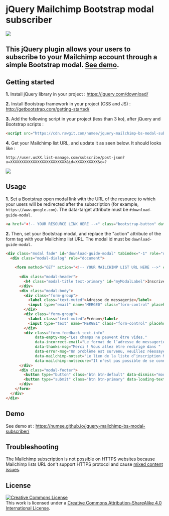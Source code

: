 # jQuery Mailchimp Bootstrap modal subscriber

![](https://cloud.githubusercontent.com/assets/6952638/18815744/77cbf162-8339-11e6-88b1-f36a5803dc46.png)

## This jQuery plugin allows your users to subscribe to your Mailchimp account through a simple Bootstrap modal. [See demo](https://numee.github.io/jquery-mailchimp-bs-modal-subscriber/).

## Getting started

**1.** Install jQuery library in your project : https://jquery.com/download/

**2.** Install Bootstrap framework in your project (CSS and JS) : http://getbootstrap.com/getting-started/

**3.** Add the following script in your project (less than 3 ko), after jQuery and Bootstrap scripts :
```html
<script src="https://cdn.rawgit.com/numee/jquery-mailchimp-bs-modal-subscriber/7c3a26baa6b495767e4bff447874f3457ab55c8e/jquery-mailchimp-bs-modal-subscriber.min.js"></script>
```

**4.** Get your Mailchimp list URL, and update it as seen below. It should looks like :

`http://user.usXX.list-manage.com/subscribe/post-json?u=XXXXXXXXXXXXXXXXXXXXXXXXX&id=XXXXXXXXXX&c=?`

![](https://cloud.githubusercontent.com/assets/6952638/18815183/1a09732a-8329-11e6-94c7-c51c2166c5b2.gif)

## Usage

**1.** Set a Bootstrap open modal link with the URL of the resource to which your users will be redirected after the subscription (for example, `https://www.google.com`). The data-target attribute must be `#download-guide-modal`.
```html
<a href="<!-- YOUR RESOURCE LINK HERE -->" class="bootstrap-button" data-toggle="modal" data-target="#download-guide-modal">Télécharger le document</a>
```


**2.** Then, set your Bootstrap modal, and replace the "action" attribute of the form tag with your Mailchimp list URL. The modal id must be `download-guide-modal`.
```html
<div class="modal fade" id="download-guide-modal" tabindex="-1" role="dialog" aria-labelledby="myDownloadGuideModal">
  <div class="modal-dialog" role="document">
  
    <form method="GET" action="<!-- YOUR MAILCHIMP LIST URL HERE -->" class="modal-content">
    
      <div class="modal-header">
        <h4 class="modal-title text-primary" id="myModalLabel">Inscrivez-vous pour télécharger le document !</h4>
      </div>
      <div class="modal-body">
        <div class="form-group">
          <label class="text-muted">Adresse de messagerie</label>
          <input type="email" name="MERGE0" class="form-control" placeholder="adresse@domaine.com">
        </div>
        <div class="form-group">
          <label class="text-muted">Prénom</label>
          <input type="text" name="MERGE1" class="form-control" placeholder="John Doe">
        </div>
        <div class="form-feedback text-info" 
             data-empty-msg="Les champs ne peuvent être vides." 
             data-incorrect-email="Le format de l’adresse de messagerie est incorrect."
             data-thanks-msg="Merci ! Vous allez être redirigé dans "
             data-error-msg="Un problème est survenu, veuillez réessayer."
             data-mailchimp-notset="Le lien de la liste d’inscription Mailchimp est incorrect."
             data-mailchimp-notsecure="Il n'est pas possible de se connecter à la liste d’inscription Mailchimp depuis une connexion sécurisée (https)."></div>
      </div>
      <div class="modal-footer">
        <button type="button" class="btn btn-default" data-dismiss="modal">Non merci.</button>
        <button type="submit" class="btn btn-primary" data-loading-text="<i class='fa fa-circle-o-notch fa-spin'></i> Préparation">C'est parti !</button>
      </div>
    </form>
  </div>
</div>
```

## Demo

See demo at : https://numee.github.io/jquery-mailchimp-bs-modal-subscriber/

## Troubleshooting

The Mailchimp subscription is not possible on HTTPS websites because Mailchimp lists URL don't support HTTPS protocol and cause [mixed content issues](https://developer.mozilla.org/en-US/docs/Web/Security/Mixed_content).

## License

<a rel="license" href="http://creativecommons.org/licenses/by-sa/4.0/"><img alt="Creative Commons License" style="border-width:0" src="https://i.creativecommons.org/l/by-sa/4.0/88x31.png" /></a><br />This work is licensed under a <a rel="license" href="http://creativecommons.org/licenses/by-sa/4.0/">Creative Commons Attribution-ShareAlike 4.0 International License</a>.

